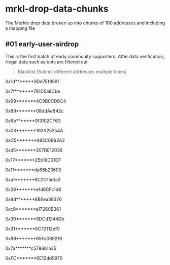 # mrkl-drop-data-chunks
The Merkle drop data broken up into chunks of 100 addresses and including a mapping file

## #01 early-user-airdrop
This is the first batch of early community supporters. After data verification, illegal data such as bots are filtered out

> Blacklist (Submit different addresses multiple times)

0x1d*******3Dd7Ef959f

0x7f*******781D5a8Cbe

0x99*******4C9B0CD6C4

0x89*******08ddAe842c

0x6b*******0f3102CF63

0x03*******192A25254A

0xC5*******A85C0993A2

0xd5*******307DE12036

0x17*******25b16C01DF

0x11*******da86b23600

0xa1*******8C2D15e1a3

0x28*******e1d8CFc1d8

0x9d*******8BEea38376

0xc9*******a17260B361

0x30*******6DCd1244Db

0x31*******6C72112ef0

0x88*******65Fa069219

0x7a*******c5786b1a35

0xFC*******6E12dd9970
